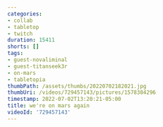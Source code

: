 ```yaml
---
categories:
- collab
- tabletop
- twitch
duration: 15411
shorts: []
tags:
- guest-novaliminal
- guest-titanseek3r
- on-mars
- tabletopia
thumbPath: /assets/thumbs/20220702182021.jpg
thumbUri: /videos/729457143/pictures/1578384296
timestamp: 2022-07-02T13:20:21-05:00
title: we're on mars again
videoId: '729457143'
---
```

